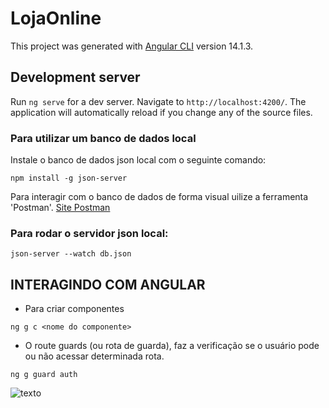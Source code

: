 # LojaOnline

This project was generated with [Angular CLI](https://github.com/angular/angular-cli) version 14.1.3.

## Development server

Run `ng serve` for a dev server. Navigate to `http://localhost:4200/`. The application will automatically reload if you change any of the source files.


### Para utilizar um banco de dados local

Instale o banco de dados json local com o seguinte comando:

```
npm install -g json-server
```

Para interagir com o banco de dados de forma visual uilize a ferramenta 'Postman'.
[Site Postman](https://www.postman.com/)

### Para rodar o servidor json local:
```
json-server --watch db.json
```

## INTERAGINDO COM ANGULAR

- Para criar componentes
```
ng g c <nome do componente>
```
- O route guards (ou rota de guarda), faz a verificação se o usuário pode ou não acessar determinada rota.
```
ng g guard auth
``` 
![texto](imagem)


